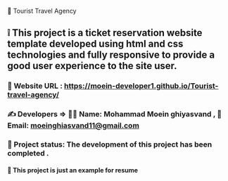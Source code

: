📍 Tourist Travel Agency

## ❕ This project is a ticket reservation website template developed using html and css technologies and fully responsive to provide a good user experience to the site user.

### 🔗 Website URL : https://moein-developer1.github.io/Tourist-travel-agency/

### ✍ Developers => 👨‍💼 Name: Mohammad Moein ghiyasvand , 📧 Email: moeinghiasvand11@gmail.com

### 📝 Project status: The development of this project has been completed .

#### 📌 This project is just an example for resume
